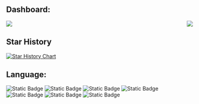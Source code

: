 ## Dashboard:
<div style="display: flex; justify-content: space-between;">
    <a>
        <img align="center" src="https://github-readme-stats.vercel.app/api?username=adrokee&count_private=true&include_all_commits=true&show_icons=true&line_height=29" />
    </a>
    <a>
        <img align="center" src="https://github-readme-stats.vercel.app/api/top-langs/?username=adrokee&layout=donut" />
    </a>
</div>

## Star History

<a href="https://star-history.com/#AdrokEe/AutoMaticWorker&Timeline">
 <picture>
   <source media="(prefers-color-scheme: dark)" srcset="https://api.star-history.com/svg?repos=AdrokEe/AutoMaticWorker&type=Timeline&theme=dark" />
   <source media="(prefers-color-scheme: light)" srcset="https://api.star-history.com/svg?repos=AdrokEe/AutoMaticWorker&type=Timeline" />
   <img alt="Star History Chart" src="https://api.star-history.com/svg?repos=AdrokEe/AutoMaticWorker&type=Timeline" />
 </picture>
</a>

<br/>

## Language:
![Static Badge](https://img.shields.io/badge/python-%23282C34?style=for-the-badge&logo=python&labelColor=%23282C34&color=%233776AB)  ![Static Badge](https://img.shields.io/badge/java-%23282C34?style=for-the-badge&logo=coffeescript&labelColor=%23282C34&color=%230066CC)  ![Static Badge](https://img.shields.io/badge/golang-%23282C34?style=for-the-badge&logo=go&labelColor=%23282C34&color=%2300ADD8)  ![Static Badge](https://img.shields.io/badge/typescript-%23282C34?style=for-the-badge&logo=typescript&labelColor=%23282C34&color=%233178C6)  ![Static Badge](https://img.shields.io/badge/javascript-%23282C34?style=for-the-badge&logo=javascript&labelColor=%23282C34&color=%23F7DF1E)  ![Static Badge](https://img.shields.io/badge/html-%23282C34?style=for-the-badge&logo=html5&labelColor=%23282C34&color=%23E34F26)  ![Static Badge](https://img.shields.io/badge/sql-%23282C34?style=for-the-badge&logo=mysql&labelColor=%23282C34&color=%234479A1)
